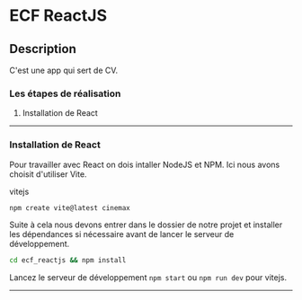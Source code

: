 # ECF ReactJS

## Description

C'est une app qui sert de CV.

### Les étapes de réalisation

1. Installation de React

---

### Installation de React

Pour travailler avec React on dois intaller NodeJS et NPM.
Ici nous avons choisit d'utiliser Vite.

vitejs

```bash
npm create vite@latest cinemax
```

Suite à cela nous devons entrer dans le dossier de notre projet et installer les dépendances si nécessaire avant de lancer le serveur de développement.

```bash
cd ecf_reactjs && npm install
```

Lancez le serveur de développement `npm start` ou `npm run dev` pour vitejs.

---
